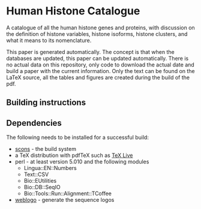 Human Histone Catalogue
=======================

A catalogue of all the human histone genes and proteins, with discussion
on the definition of histone variables, histone isoforms, histone clusters,
and what it means to its nomenclature.

This paper is generated automatically. The concept is that when the databases
are updated, this paper can be updated automatically. There is no actual
data on this repository, only code to download the actual date and build a
paper with the current information. Only the text can be found on the LaTeX
source, all the tables and figures are created during the build of the pdf.

Building instructions
---------------------


Dependencies
------------

The following needs to be installed for a successful build:

* [scons](www.scons.org) - the build system
* a TeX distribution with pdfTeX such as [TeX Live](http://www.tug.org/tex-live/)
* perl - at least version 5.010 and the following modules
  * Lingua::EN::Numbers
  * Text::CSV
  * Bio::EUtilities
  * Bio::DB::SeqIO
  * Bio::Tools::Run::Alignment::TCoffee
* [weblogo](weblogo.threeplusone.com) - generate the sequence logos
